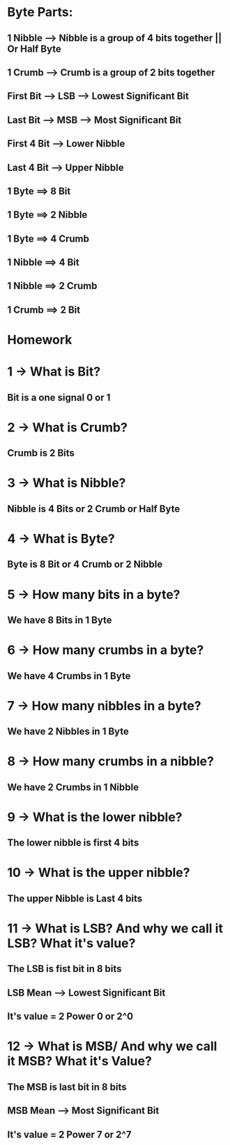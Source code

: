 # Byte Parts:
## 1 Nibble		--> Nibble is a group of 4 bits together || Or Half Byte
## 1 Crumb		--> Crumb  is a group of 2 bits together

## First	Bit	--> LSB --> Lowest Significant Bit
## Last		Bit	--> MSB --> Most Significant Bit
## First 4	Bit --> Lower Nibble
## Last 4	Bit --> Upper Nibble

## 1 Byte		==> 8 Bit
## 1 Byte		==> 2 Nibble
## 1 Byte		==> 4 Crumb

## 1 Nibble		==> 4 Bit
## 1 Nibble		==> 2 Crumb

## 1 Crumb		==> 2 Bit



# Homework

# 1 -> What is Bit?
## Bit is a one signal 0 or 1

# 2 -> What is Crumb?
## Crumb is 2 Bits

# 3 -> What is Nibble?
## Nibble is 4 Bits or 2 Crumb or Half Byte

# 4 -> What is Byte?
## Byte is 8 Bit or 4 Crumb or 2 Nibble

# 5 -> How many bits in a byte?
## We have 8 Bits in 1 Byte

# 6 -> How many crumbs in a byte?
## We have 4 Crumbs in 1 Byte

# 7 -> How many nibbles in a byte?
## We have 2 Nibbles in 1 Byte

# 8 -> How many crumbs in a nibble?
## We have 2 Crumbs in 1 Nibble

# 9 -> What is the lower nibble?
## The lower nibble is first 4 bits

# 10 -> What is the upper nibble?
## The upper Nibble is Last 4 bits

# 11 -> What is LSB? And why we call it LSB? What it's value?
## The LSB is fist bit in 8 bits
## LSB Mean --> Lowest Significant Bit 
## It's value = 2 Power 0 or 2^0

# 12 -> What is MSB/ And why we call it MSB? What it's Value?
## The MSB is last bit in 8 bits
## MSB Mean --> Most Significant Bit
## It's value = 2 Power 7 or 2^7


